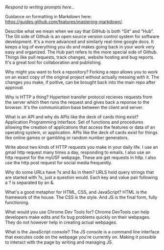 _Respond to writing prompts here..._

Guidance on formatting in Markdown here: https://guides.github.com/features/mastering-markdown/.


Describe what we mean when we say that GitHub is both “Git” and “Hub”.
The Git side of Github is an open source version control system for software development. It's a more advanced and similarly real-time google docs. It keeps a log of everything you do and makes going back in your work very easy and organized. The Hub part refers to the more special side of Github. Things like pull requests, track changes, website hosting and bug reports. It's a great tool for collaboration and publishing.

Why might you want to fork a repository?
Forking a repo allows you to work on an exact copy of the original project without actually messing with it. The changes you make, if poitive, can be brought back into the main repo after approval. 

Why is HTTP a thing?
Hypertext transfer protocol recieves requests from the server which then runs the request and gives back a reponse to the browser. It's the communication base between the client and server. 

What is an API and why do APIs like the deck of cards thing exist?
Application Programming Interface. Set of functions and procedures allowing the creation of applications that access the features or data of an operating system, or application. APIs like the deck of cards exist for things like online games or gambling or random number generators.


Write about two kinds of HTTP requests you make in your daily life.
I use an gmail http request many times a day, responding to emails. I also use an http request for the myUSF webpage. These are get requests in http. I also use the http post request for social media frequently.

Why do some URLs have ?s and &s in them?
URLS hold query strings that are started with ?s, just a question would. Each key and value pair following a ? is separated by an &.

What's a good metaphor for HTML, CSS, and JavaScript?
HTML is the framework of the house. The CSS is the style. And JS is the final form, fully functioning.

What would you use Chrome Dev Tools for?
Chrome DevTools can help developers make edits and fix bug problems quickly on their webpages. They do not however help in creating actual webpages.

What is the JavaScript console?
The JS console is a command line interface that executes code on the webpage you're currently on. Making it possible to interact with the page by writing and managing JS.
